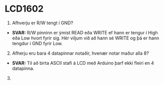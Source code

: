 # LCD1602

1. Afhverju er R/W tengt í GND?
* **SVAR:** R/W pinninn er ýmist READ eða WRITE ef hann er tengur í High eða Low hvort fyrir sig. Hér viljum við að hann sé WRITE og þá er hann tengdur í GND fyrir Low.

2. Afherju eru bara 4 datapinnar notaðir, hvenær notar maður alla 8?
* **SVAR:** Til að birta ASCII stafi á LCD með Arduino þarf ekki fleiri en 4 datapinna.

3. 
